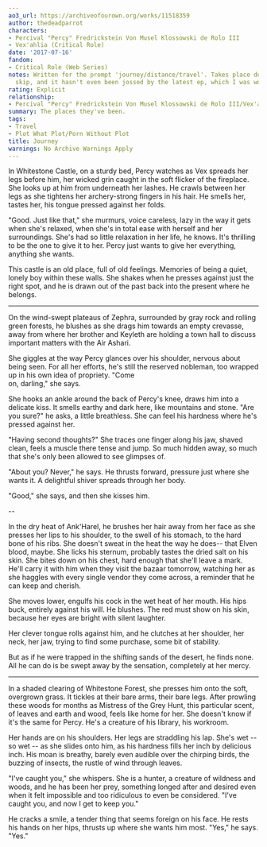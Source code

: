 ```yaml
---
ao3_url: https://archiveofourown.org/works/11518359
author: thedeadparrot
characters:
- Percival "Percy" Fredrickstein Von Musel Klossowski de Rolo III
- Vex'ahlia (Critical Role)
date: '2017-07-16'
fandom:
- Critical Role (Web Series)
notes: Written for the prompt 'journey/distance/travel'. Takes place during the time
  skip, and it hasn't even been jossed by the latest ep, which I was worried about.
rating: Explicit
relationship:
- Percival "Percy" Fredrickstein Von Musel Klossowski de Rolo III/Vex'ahlia
summary: The places they've been.
tags:
- Travel
- Plot What Plot/Porn Without Plot
title: Journey
warnings: No Archive Warnings Apply
---
```


In Whitestone Castle, on a sturdy bed, Percy watches as Vex spreads her legs before him, her wicked grin caught in the soft flicker of the fireplace. She looks up at him from underneath her lashes. He crawls between her legs as she tightens her archery-strong fingers in his hair. He smells her, tastes her, his tongue pressed against her folds.

"Good. Just like that," she murmurs, voice careless, lazy in the way it gets when she's relaxed, when she's in total ease with herself and her surroundings. She's had so little relaxation in her life, he knows. It's thrilling to be the one to give it to her. Percy just wants to give her everything, anything she wants.

This castle is an old place, full of old feelings. Memories of being a quiet, lonely boy within these walls. She shakes when he presses against just the right spot, and he is drawn out of the past back into the present where he belongs.

---

On the wind-swept plateaus of Zephra, surrounded by gray rock and rolling green forests, he blushes as she drags him towards an empty crevasse, away from where her brother and Keyleth are holding a town hall to discuss important matters with the Air Ashari.

She giggles at the way Percy glances over his shoulder, nervous about being seen. For all her efforts, he's still the reserved nobleman, too wrapped up in his own idea of propriety. "Come   
on, darling," she says.

She hooks an ankle around the back of Percy's knee, draws him into a delicate kiss. It smells earthy and dark here, like mountains and stone. "Are you sure?" he asks, a little breathless. She can feel his hardness where he's pressed against her.

"Having second thoughts?" She traces one finger along his jaw, shaved clean, feels a muscle there tense and jump. So much hidden away, so much that she's only been allowed to see glimpses of.

"About you? Never," he says. He thrusts forward, pressure just where she wants it. A delightful shiver spreads through her body.

"Good," she says, and then she kisses him.

--

In the dry heat of Ank'Harel, he brushes her hair away from her face as she presses her lips to his shoulder, to the swell of his stomach, to the hard bone of his ribs. She doesn't sweat in the heat the way he does-- that Elven blood, maybe. She licks his sternum, probably tastes the dried salt on his skin. She bites down on his chest, hard enough that she'll leave a mark. He'll carry it with him when they visit the bazaar tomorrow, watching her as she haggles with every single vendor they come across, a reminder that he can keep and cherish. 

She moves lower, engulfs his cock in the wet heat of her mouth. His hips buck, entirely against his will. He blushes. The red must show on his skin, because her eyes are bright with silent laughter.

Her clever tongue rolls against him, and he clutches at her shoulder, her neck, her jaw, trying to find some purchase, some bit of stability.

But as if he were trapped in the shifting sands of the desert, he finds none. All he can do is be swept away by the sensation, completely at her mercy.

---

In a shaded clearing of Whitestone Forest, she presses him onto the soft, overgrown grass. It tickles at their bare arms, their bare legs. After prowling these woods for months as Mistress of the Grey Hunt, this particular scent, of leaves and earth and wood, feels like home for her. She doesn't know if it's the same for Percy. He's a creature of his library, his workroom.

Her hands are on his shoulders. Her legs are straddling his lap. She's wet -- so wet -- as she slides onto him, as his hardness fills her inch by delicious inch. His moan is breathy, barely even audible over the chirping birds, the buzzing of insects, the rustle of wind through leaves.

"I've caught you," she whispers. She is a hunter, a creature of wildness and woods, and he has been her prey, something longed after and desired even when it felt impossible and too ridiculous to even be considered. "I've caught you, and now I get to keep you."

He cracks a smile, a tender thing that seems foreign on his face. He rests his hands on her hips, thrusts up where she wants him most. "Yes," he says. "Yes."